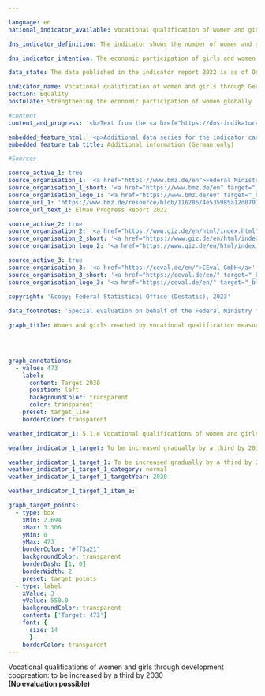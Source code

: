 ```yaml
---

language: en    
national_indicator_available: Vocational qualification of women and girls through German development cooperation    

dns_indicator_definition: The indicator shows the number of women and girls in developing and emerging countries who were reached by vocational qualification measures through German development cooperation. The indicator is divided into financial (<abbr title="financial cooperation" tabindex="0">FZ</abbr>) and technical cooperation (<abbr title="technical cooperation" tabindex="0">TZ</abbr>).<br>Services from <abbr title="technical cooperation" tabindex="0">TZ</abbr> include consulting, to a limited degree the delivery of material goods, the production of facilities and the implementation of studies and reports. <abbr title="financial cooperation" tabindex="0">FZ</abbr> provides favourable loans, venture capital or grants, that do not have to be repaid.    

dns_indicator_intention: The economic participation of girls and women in developing and emerging countries is to be increased. To this end, the number of girls and women in developing and emerging countries who obtain vocational qualifications through German development cooperation is to be gradually increased by one third over the period from 2015&nbsp;to 2030. The Federal Government as part of the G7&nbsp;summit is obliged to support girl’s and women’s education since 2015.    

data_state: The data published in the indicator report 2022 is as of Oct 31 2022. The data shown on this platform is updated regularly, so that more current data may be available online than published in the <a href="https://dns-indikatoren.de/en/publications_reports/">indicator report 2022</a>.    

indicator_name: Vocational qualification of women and girls through German development cooperation    
section: Equality    
postulate: Strengthening the economic participation of women globally    

#content     
content_and_progress: '<b>Text from the <a href="https://dns-indikatoren.de/en/publications_reports/">Indicator Report 2022&nbsp;</a></b><br><br>Information provided by the Federal Ministry for Economic Cooperation and Development on supported projects that entered the implementation phase in the respective year served as a data source. The measures taken into account include all short-, medium- and long-term formal and non-formal vocational training measures in developing and emerging countries. The measures are financed entirely by funds from the federal budget and from market funds. The data was collected for the first time in 2015&nbsp;on behalf of the Ministry of Development by the Deutsche Gesellschaft für Internationale Zusammenarbeit (<abbr title="German Agency for International Cooperation" tabindex="0">GIZ</abbr>) <abbr title="Company with limited liability" tabindex="0">GmbH</abbr> and Centrum für Evaluation <abbr title="Company with limited liability" tabindex="0">GmbH</abbr> (CeVal <abbr title="Company with limited liability" tabindex="0">GmbH</abbr>). The survey was renewed in 2018. From 2021&nbsp;on, the data will be derived every three years from the aggregated results reporting provided by <abbr title="German Agency for International Cooperation" tabindex="0">GIZ</abbr> and Kreditanstalt für Wiederaufbau (<abbr title="Reconstruction Loan Corporation" tabindex="0">KfW</abbr>).<br><br>In 2015&nbsp;and 2018, 355,000&nbsp;and 863,000&nbsp;women and girls were reached by skill development measures, respectively. The high number of supported women and girls in 2018&nbsp;was predominantly due to the collaboration with China. Expired collaboration in the education section with China caused a decline to 80,000&nbsp;girls and women, who were reached by skill development measures in 2021. Only a fifth of women and girls were reached by German vocational qualification measures in developing and emerging countries compared to the first year of survey in 2015. However, the indicator does not provide any information on the success, scope and quality of the qualification measures.<br><br>Of the 80,000&nbsp;women and girls, about 79.3&nbsp;% were reached by <abbr title="technical cooperation" tabindex="0">TZ</abbr> and, accordingly, 20.7&nbsp;% by <abbr title="financial cooperation" tabindex="0">FZ</abbr>. While the number of women and girls are recorded ex-post for <abbr title="technical cooperation" tabindex="0">TZ</abbr> measures, the number for <abbr title="financial cooperation" tabindex="0">FZ</abbr> has to be estimated in advance. As a consequence, latter is prone to overestimation and multiple counting.'    

embedded_feature_html: '<p>Additional data series for the indicator can be found <a href="https://dns-indikatoren.de/public/AddInfos/de/5_1_e.pdf" target="_blank" >here</a>.</p><br><small>Note: You can display the PDF document directly in your browser or download the PDF document and open it with a PDF reader of your choice. We will be happy to advise you.</small>'
embedded_feature_tab_title: Additional information (German only)    

#Sources    

source_active_1: true
source_organisation_1: '<a href="https://www.bmz.de/en">Federal Ministry for Economic Cooperation and Development</a>'
source_organisation_1_short: '<a href="https://www.bmz.de/en" target="_blank">Federal Ministry for Economic Cooperation and Development</a>'
source_organisation_logo_1: '<a href="https://www.bmz.de/en" target="_blank"><img src="https://dns-indikatoren.de/public/OrgImgEn/bmz.png" alt="Federal Ministry for Economic Cooperation and Development" title=" Click here to visit the homepage of the organizationFederal Ministry for Economic Cooperation and Development" style="height:60px; width:148px; border: transparent"/></a>'
source_url_1: 'https://www.bmz.de/resource/blob/116286/4e535985a12d0701e63b25ca9f4d0fb8/2022-07-01-elmau-progress-report-2022-data.pdf'
source_url_text_1: Elmau Progress Report 2022

source_active_2: true
source_organisation_2: '<a href="https://www.giz.de/en/html/index.html">Deutsche Gesellschaft für Internationale Zusammenarbeit GmbH</a>'
source_organisation_2_short: '<a href="https://www.giz.de/en/html/index.html" target="_blank">Deutsche Gesellschaft für Internationale Zusammenarbeit GmbH</a>'
source_organisation_logo_2: '<a href="https://www.giz.de/en/html/index.html" target="_blank"><img src="https://dns-indikatoren.de/public/OrgImgEn/giz.png" alt="Deutsche Gesellschaft für Internationale Zusammenarbeit GmbH" title=" Click here to visit the homepage of the organizationDeutsche Gesellschaft für Internationale Zusammenarbeit GmbH" style="height:60px; width:148px; border: transparent"/></a>'

source_active_3: true
source_organisation_3: '<a href="https://ceval.de/en/">CEval GmbH</a>'
source_organisation_3_short: '<a href="https://ceval.de/en/" target="_blank">CEval GmbH</a>'
source_organisation_logo_3: '<a href="https://ceval.de/en/" target="_blank"><img src="https://dns-indikatoren.de/public/OrgImgEn/ceval.png" alt="CEval GmbH" title=" Click here to visit the homepage of the organizationCEval GmbH" style="height:60px; width:148px; border: transparent"/></a>'
    
copyright: '&copy; Federal Statistical Office (Destatis), 2023'    

data_footnotes: 'Special evaluation on behalf of the Federal Ministry for Economic Cooperation and Development based on data from:  Deutsche Gesellschaft für Internationale Zusammenarbeit <abbr title="Company with limited liability" tabindex="0">GmbH</abbr>, CEval <abbr title="Company with limited liability" tabindex="0">GmbH</abbr>.<br>• The target corresponds to an increase of one third compared to 2015.'    

graph_title: Women and girls reached by vocational qualification measures through German development assistance    

    


graph_annotations:
  - value: 473
    label:
      content: Target 2030
      position: left
      backgroundColor: transparent
      color: transparent
    preset: target_line
    borderColor: transparent            

weather_indicator_1: 5.1.e Vocational qualifications of women and girls through German development cooperation

weather_indicator_1_target: To be increased gradually by a third by 2030&nbsp;compared to 2015&nbsp;as the base year

weather_indicator_1_target_1: To be increased gradually by a third by 2030&nbsp;compared to 2015&nbsp;as the base year
weather_indicator_1_target_1_category: normal
weather_indicator_1_target_1_targetYear: 2030

weather_indicator_1_target_1_item_a:    

graph_target_points:
  - type: box
    xMin: 2.694
    xMax: 3.306
    yMin: 0
    yMax: 473
    borderColor: "#ff3a21"
    backgroundColor: transparent
    borderDash: [1, 0]
    borderWidth: 2
    preset: target_points
  - type: label
    xValue: 3
    yValue: 550.0
    backgroundColor: transparent
    content: ['Target: 473']
    font: {
      size: 14
      }
    borderColor: transparent    
---
```



<div>
  <div class="my-header">
    <label class="default">Vocational qualifications of women and girls through development coopreation: to be increased by a third by 2030
    </label>
  </div>
</div>
<div class="my-header-note">
  <label class="default"><b>(No evaluation possible)
  </b></label>
</div>